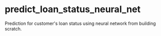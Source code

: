 # predict_loan_status_neural_net
Prediction for customer's loan status using neural network from building scratch.
